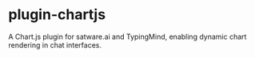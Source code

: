 # plugin-chartjs
A Chart.js plugin for satware.ai and TypingMind, enabling dynamic chart rendering in chat interfaces.
